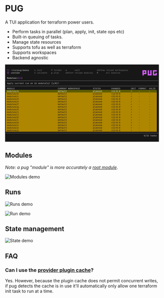 # PUG

A TUI application for terraform power users.

* Perform tasks in parallel (plan, apply, init, state ops etc)
* Built-in queuing of tasks.
* Manage state resources
* Supports tofu as well as terraform
* Supports workspaces
* Backend agnostic

![Applying runs](./demos/applying_runs.png)

## Modules

*Note: a pug "module" is more accurately a [root module](https://developer.hashicorp.com/terraform/language/modules#the-root-module)*.

![Modules demo](https://vhs.charm.sh/vhs-25Rrh8wNPvkuQ3gdDUlELu.gif)

## Runs

![Runs demo](https://vhs.charm.sh/vhs-3NlDZpoxnp6o31lzWAy1PJ.gif)

![Run demo](https://vhs.charm.sh/vhs-5MIcWiERfQPPYyUUksgNRb.gif)

## State management

![State demo](https://vhs.charm.sh/vhs-X34EQIErI8F2gRvA2cD63.gif)

## FAQ

### Can I use the [provider plugin cache](https://developer.hashicorp.com/terraform/cli/config/config-file#provider-plugin-cache)?

Yes. However, because the plugin cache does not permit concurrent writes, if pug detects the cache is in use it'll automatically only allow one terraform init task to run at a time.
